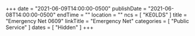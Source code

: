 +++
date = "2021-06-09T14:00:00-0500"
publishDate = "2021-06-08T14:00:00-0500"
endTime = ""
location = ""
ncs = [ "KE0LDS" ]
title = "Emergency Net 0609"
linkTitle = "Emergency Net"
categories = [ "Public Service" ]
dates = [ "Hidden" ]
+++

